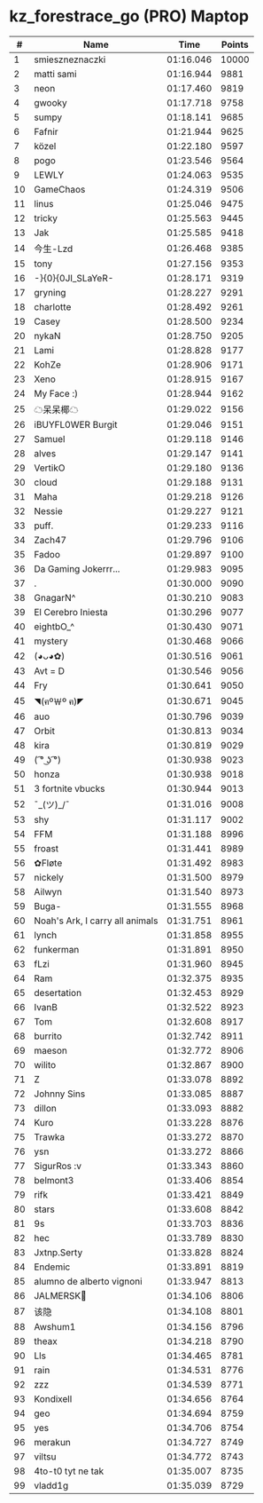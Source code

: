 # kz_forestrace_go (PRO) Maptop

|  # | Name | Time | Points |
|-------------- | -------------- | -------------- | -------------- | 
| 1 | smieszneznaczki | 01:16.046 | 10000 | 
| 2 | matti sami | 01:16.944 | 9881 | 
| 3 | neon | 01:17.460 | 9819 | 
| 4 | gwooky | 01:17.718 | 9758 | 
| 5 | sumpy | 01:18.141 | 9685 | 
| 6 | Fafnir | 01:21.944 | 9625 | 
| 7 | közel | 01:22.180 | 9597 | 
| 8 | pogo | 01:23.546 | 9564 | 
| 9 | LEWLY | 01:24.063 | 9535 | 
| 10 | GameChaos | 01:24.319 | 9506 | 
| 11 | linus | 01:25.046 | 9475 | 
| 12 | tricky | 01:25.563 | 9445 | 
| 13 | Jak | 01:25.585 | 9418 | 
| 14 | 今生-Lzd | 01:26.468 | 9385 | 
| 15 | tony | 01:27.156 | 9353 | 
| 16 | -}{0}{0JI_SLaYeR- | 01:28.171 | 9319 | 
| 17 | gryning | 01:28.227 | 9291 | 
| 18 | charlotte | 01:28.492 | 9261 | 
| 19 | Casey | 01:28.500 | 9234 | 
| 20 | nykaN | 01:28.750 | 9205 | 
| 21 | Lami | 01:28.828 | 9177 | 
| 22 | KohZe | 01:28.906 | 9171 | 
| 23 | Xeno | 01:28.915 | 9167 | 
| 24 | My Face :) | 01:28.944 | 9162 | 
| 25 | ☁呆呆椰☁ | 01:29.022 | 9156 | 
| 26 | iBUYFL0WER Burgit | 01:29.046 | 9151 | 
| 27 | Samuel | 01:29.118 | 9146 | 
| 28 | alves | 01:29.147 | 9141 | 
| 29 | VertikO | 01:29.180 | 9136 | 
| 30 | cloud | 01:29.188 | 9131 | 
| 31 | Maha | 01:29.218 | 9126 | 
| 32 | Nessie | 01:29.227 | 9121 | 
| 33 | puff. | 01:29.233 | 9116 | 
| 34 | Zach47 | 01:29.796 | 9106 | 
| 35 | Fadoo | 01:29.897 | 9100 | 
| 36 | Da Gaming Jokerrr... | 01:29.983 | 9095 | 
| 37 | . | 01:30.000 | 9090 | 
| 38 | GnagarN^ | 01:30.210 | 9083 | 
| 39 | El Cerebro Iniesta | 01:30.296 | 9077 | 
| 40 | eightbO_^ | 01:30.430 | 9071 | 
| 41 | mystery | 01:30.468 | 9066 | 
| 42 | (◕ᴗ◕✿) | 01:30.516 | 9061 | 
| 43 | Avt = D | 01:30.546 | 9056 | 
| 44 | Fry | 01:30.641 | 9050 | 
| 45 | ◥(ฅº￦º ฅ)◤ | 01:30.671 | 9045 | 
| 46 | auo | 01:30.796 | 9039 | 
| 47 | Orbit | 01:30.813 | 9034 | 
| 48 | kira | 01:30.819 | 9029 | 
| 49 | ( ͡° ͜ʖ ͡°) | 01:30.938 | 9023 | 
| 50 | honza | 01:30.938 | 9018 | 
| 51 | 3 fortnite vbucks | 01:30.944 | 9013 | 
| 52 | ¯\_(ツ)_/¯ | 01:31.016 | 9008 | 
| 53 | shy | 01:31.117 | 9002 | 
| 54 | FFM | 01:31.188 | 8996 | 
| 55 | froast | 01:31.441 | 8989 | 
| 56 | ✿Fløte | 01:31.492 | 8983 | 
| 57 | nickely | 01:31.500 | 8979 | 
| 58 | Ailwyn | 01:31.540 | 8973 | 
| 59 | Buga- | 01:31.555 | 8968 | 
| 60 | Noah's Ark, I carry all animals | 01:31.751 | 8961 | 
| 61 | lynch | 01:31.858 | 8955 | 
| 62 | funkerman | 01:31.891 | 8950 | 
| 63 | fLzi | 01:31.960 | 8945 | 
| 64 | Ram | 01:32.375 | 8935 | 
| 65 | desertation | 01:32.453 | 8929 | 
| 66 | IvanB | 01:32.522 | 8923 | 
| 67 | Tom | 01:32.608 | 8917 | 
| 68 | burrito <sponsored by mtn dew> | 01:32.742 | 8911 | 
| 69 | maeson | 01:32.772 | 8906 | 
| 70 | wilito | 01:32.867 | 8900 | 
| 71 | Z | 01:33.078 | 8892 | 
| 72 | Johnny Sins | 01:33.085 | 8887 | 
| 73 | dillon | 01:33.093 | 8882 | 
| 74 | Kuro | 01:33.228 | 8876 | 
| 75 | Trawka | 01:33.272 | 8870 | 
| 76 | ysn | 01:33.272 | 8866 | 
| 77 | SigurRos :v | 01:33.343 | 8860 | 
| 78 | belmont3 | 01:33.406 | 8854 | 
| 79 | rifk | 01:33.421 | 8849 | 
| 80 | stars | 01:33.608 | 8842 | 
| 81 | 9s | 01:33.703 | 8836 | 
| 82 | hec | 01:33.789 | 8830 | 
| 83 | Jxtnp.Serty | 01:33.828 | 8824 | 
| 84 | Endemic | 01:33.891 | 8819 | 
| 85 | alumno de alberto vignoni | 01:33.947 | 8813 | 
| 86 | JALMERSK👀 | 01:34.106 | 8806 | 
| 87 | 该隐 | 01:34.108 | 8801 | 
| 88 | Awshum1 | 01:34.156 | 8796 | 
| 89 | theax | 01:34.218 | 8790 | 
| 90 | Lls | 01:34.465 | 8781 | 
| 91 | rain | 01:34.531 | 8776 | 
| 92 | zzz | 01:34.539 | 8771 | 
| 93 | Kondixell | 01:34.656 | 8764 | 
| 94 | geo | 01:34.694 | 8759 | 
| 95 | yes | 01:34.706 | 8754 | 
| 96 | merakun | 01:34.727 | 8749 | 
| 97 | viltsu | 01:34.772 | 8743 | 
| 98 | 4to-t0 tyt ne tak | 01:35.007 | 8735 | 
| 99 | vladd1g | 01:35.039 | 8729 | 

